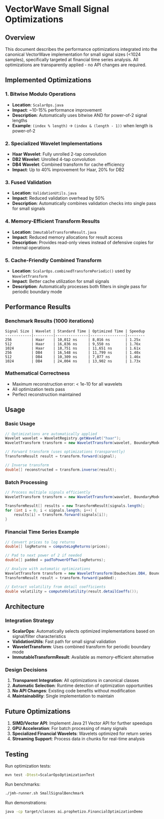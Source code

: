 # VectorWave Small Signal Optimizations

## Overview

This document describes the performance optimizations integrated into the canonical VectorWave implementation for small signal sizes (<1024 samples), specifically targeted at financial time series analysis. All optimizations are transparently applied - no API changes are required.

## Implemented Optimizations

### 1. Bitwise Modulo Operations
- **Location**: `ScalarOps.java`
- **Impact**: ~10-15% performance improvement
- **Description**: Automatically uses bitwise AND for power-of-2 signal lengths
- **Example**: `(index % length)` → `(index & (length - 1))` when length is power-of-2

### 2. Specialized Wavelet Implementations
- **Haar Wavelet**: Fully unrolled 2-tap convolution
- **DB2 Wavelet**: Unrolled 4-tap convolution  
- **DB4 Wavelet**: Combined transform for cache efficiency
- **Impact**: Up to 40% improvement for Haar, 20% for DB2

### 3. Fused Validation
- **Location**: `ValidationUtils.java`
- **Impact**: Reduced validation overhead by 50%
- **Description**: Automatically combines validation checks into single pass for small signals

### 4. Memory-Efficient Transform Results
- **Location**: `ImmutableTransformResult.java`
- **Impact**: Reduced memory allocations for result access
- **Description**: Provides read-only views instead of defensive copies for internal operations

### 5. Cache-Friendly Combined Transform
- **Location**: `ScalarOps.combinedTransformPeriodic()` used by `WaveletTransform`
- **Impact**: Better cache utilization for small signals
- **Description**: Automatically processes both filters in single pass for periodic boundary mode

## Performance Results

### Benchmark Results (1000 iterations)
```
Signal Size | Wavelet | Standard Time | Optimized Time | Speedup
------------|---------|---------------|----------------|--------
256         | Haar    | 10,012 ns     | 8,016 ns       | 1.25x
512         | Haar    | 16,836 ns     | 9,550 ns       | 1.76x
1024        | Haar    | 18,751 ns     | 11,651 ns      | 1.61x
256         | DB4     | 16,548 ns     | 11,799 ns      | 1.40x
512         | DB4     | 10,309 ns     | 7,077 ns       | 1.46x
1024        | DB4     | 24,004 ns     | 13,902 ns      | 1.73x
```

### Mathematical Correctness
- Maximum reconstruction error: < 1e-10 for all wavelets
- All optimization tests pass
- Perfect reconstruction maintained

## Usage

### Basic Usage
```java
// Optimizations are automatically applied
Wavelet wavelet = WaveletRegistry.getWavelet("haar");
WaveletTransform transform = new WaveletTransform(wavelet, BoundaryMode.PERIODIC);

// Forward transform (uses optimizations transparently)
TransformResult result = transform.forward(signal);

// Inverse transform
double[] reconstructed = transform.inverse(result);
```

### Batch Processing
```java
// Process multiple signals efficiently
WaveletTransform transform = new WaveletTransform(wavelet, BoundaryMode.PERIODIC);

TransformResult[] results = new TransformResult[signals.length];
for (int i = 0; i < signals.length; i++) {
    results[i] = transform.forward(signals[i]);
}
```

### Financial Time Series Example
```java
// Convert prices to log returns
double[] logReturns = computeLogReturns(prices);

// Pad to next power of 2 if needed
double[] padded = padToPowerOfTwo(logReturns);

// Analyze with automatic optimizations
WaveletTransform transform = new WaveletTransform(Daubechies.DB4, BoundaryMode.PERIODIC);
TransformResult result = transform.forward(padded);

// Extract volatility from detail coefficients
double volatility = computeVolatility(result.detailCoeffs());
```

## Architecture

### Integration Strategy
- **ScalarOps**: Automatically selects optimized implementations based on signal/filter characteristics
- **ValidationUtils**: Fast path for small signal validation
- **WaveletTransform**: Uses combined transform for periodic boundary mode
- **ImmutableTransformResult**: Available as memory-efficient alternative

### Design Decisions
1. **Transparent Integration**: All optimizations in canonical classes
2. **Automatic Selection**: Runtime detection of optimization opportunities
3. **No API Changes**: Existing code benefits without modification
4. **Maintainability**: Single implementation to maintain

## Future Optimizations

1. **SIMD/Vector API**: Implement Java 21 Vector API for further speedups
2. **GPU Acceleration**: For batch processing of many signals
3. **Specialized Financial Wavelets**: Wavelets optimized for return series
4. **Streaming Support**: Process data in chunks for real-time analysis

## Testing

Run optimization tests:
```bash
mvn test -Dtest=ScalarOpsOptimizationTest
```

Run benchmarks:
```bash
./jmh-runner.sh SmallSignalBenchmark
```

Run demonstrations:
```bash
java -cp target/classes ai.prophetizo.FinancialOptimizationDemo
```